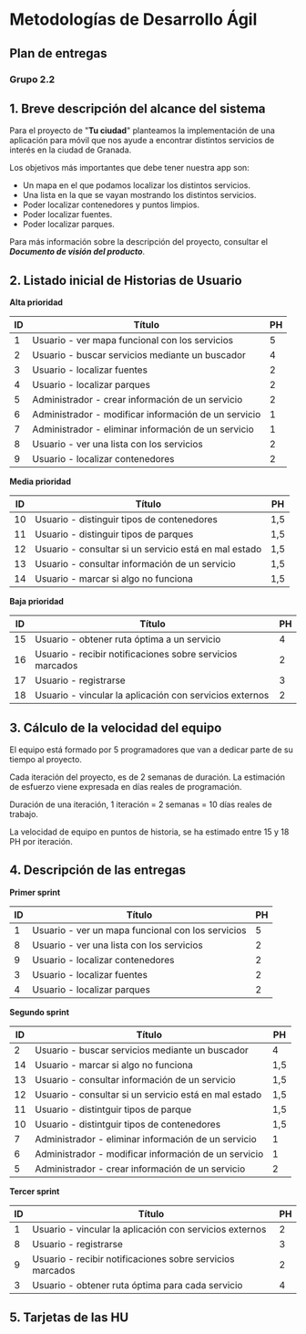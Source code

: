 # Metodologías de Desarrollo Ágil

## Plan de entregas

### Grupo 2.2



## 1. Breve descripción del alcance del sistema

Para el proyecto de "**Tu ciudad**" planteamos la implementación de una aplicación para móvil que nos ayude a encontrar distintos servicios de interés en la ciudad de Granada.

Los objetivos más importantes que debe tener nuestra app son:
+ Un mapa en el que podamos localizar los distintos servicios.
+ Una lista en la que se vayan mostrando los distintos servicios.
+ Poder localizar contenedores y puntos limpios.
+ Poder localizar fuentes.
+ Poder localizar parques.

Para más información sobre la descripción del proyecto, consultar el ***Documento de visión del producto***.

## 2. Listado inicial de Historias de Usuario

**Alta prioridad**

| ID   | Título                                               | PH   |
| ---- | ---------------------------------------------------- | ---- |
| 1    | Usuario - ver mapa funcional con los servicios       | 5    |
| 2    | Usuario - buscar servicios mediante un buscador      | 4  |
| 3    | Usuario - localizar fuentes                          | 2    |
| 4    | Usuario - localizar parques                          | 2    |
| 5    | Administrador - crear información de un servicio     | 2  |
| 6    | Administrador - modificar información de un servicio | 1  |
| 7    | Administrador - eliminar información de un servicio  | 1  |
| 8    | Usuario - ver una lista con los servicios            | 2    |
| 9    | Usuario - localizar contenedores                     | 2    |

**Media prioridad**

| ID   | Título                                                | PH   |
| ---- | ----------------------------------------------------- | ---- |
| 10   | Usuario - distinguir tipos de contenedores             | 1,5    |
| 11   | Usuario - distinguir tipos de parques                 | 1,5    |
| 12   | Usuario - consultar si un servicio está en mal estado | 1,5  |
| 13   | Usuario - consultar información de un servicio        | 1,5  |
| 14   | Usuario - marcar si algo no funciona                  | 1,5    |

**Baja prioridad**

| ID   | Título                                                    | PH   |
| ---- | --------------------------------------------------------- | ---- |
| 15   | Usuario - obtener ruta óptima a un servicio               | 4   |
| 16   | Usuario - recibir notificaciones sobre servicios marcados | 2  |
| 17   | Usuario - registrarse                                     | 3  |
| 18   | Usuario - vincular la aplicación con servicios externos   | 2  |



## 3. Cálculo de la velocidad del equipo

El equipo está formado por 5 programadores que van a dedicar parte de su tiempo al proyecto.

Cada iteración del proyecto, es de 2 semanas de duración.
La estimación de esfuerzo viene expresada en días reales de programación.

Duración de una iteración,
    1 iteración = 2 semanas = 10 días reales de trabajo.

La velocidad de equipo en puntos de historia,
    se ha estimado entre 15 y 18 PH por iteración.



## 4. Descripción de las entregas

**Primer sprint**

| ID   | Título                                            | PH   |
| ---- | ------------------------------------------------- | ---- |
| 1    | Usuario - ver un mapa funcional con los servicios | 5    |
| 8    | Usuario - ver una lista con los servicios         | 2    |
| 9    | Usuario - localizar contenedores                  | 2    |
| 3    | Usuario - localizar fuentes                       | 2    |
| 4    | Usuario - localizar parques                       | 2    |


**Segundo sprint**

|   ID | Título                                                | PH   |
| ---- | -------------------------------------------------     | ---- |
|    2 | Usuario - buscar servicios mediante un buscador       | 4    |
|   14 | Usuario - marcar si algo no funciona                  | 1,5  |
|   13 | Usuario - consultar información de un servicio        | 1,5  |
|   12 | Usuario - consultar si un servicio está en mal estado | 1,5  |
|   11 | Usuario - distintguir tipos de parque                 | 1,5  |
|   10 | Usuario - distintguir tipos de contenedores           | 1,5  |
|    7 | Administrador - eliminar información de un servicio   | 1    |
|    6 | Administrador - modificar información de un servicio  | 1    |
|    5 | Administrador - crear información de un servicio      | 2    |


**Tercer sprint**

|   ID | Título                                                    |   PH |
| ---- | -------------------------------------------------         | ---- |
|    1 | Usuario - vincular la aplicación con servicios externos   |    2 |
|    8 | Usuario - registrarse                                     |    3 |
|    9 | Usuario - recibir notificaciones sobre servicios marcados |    2 |
|    3 | Usuario - obtener ruta óptima para cada servicio          |    4 |


## 5. Tarjetas de las HU

